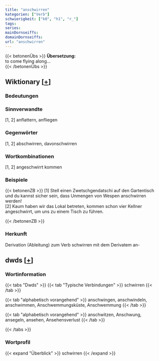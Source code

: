```yaml
---
title: "anschwirren"
kategorien: ["Verb"]
schwierigkeit: ["k0", "h1", "r_"]
tags:
series:
mainDornseiffs:
domainDornseiffs:
url: "anschwirren"
---
```


{{< betonenÜbs >}}
**Übersetzung:**  
to come flying  along...  
{{< /betonenÜbs >}}

## Wiktionary [[+](https://de.wiktionary.org/wiki/anschwirren)]

### Bedeutungen

### Sinnverwandte
[1, 2] anflattern, anfliegen  

### Gegenwörter
[1, 2] abschwirren, davonschwirren  

### Wortkombinationen
[1, 2] angeschwirrt kommen  

### Beispiele
{{< betonenZB >}}
[1] Stell einen Zwetschgendatschi auf den Gartentisch und du kannst sicher sein, dass Unmengen von Wespen anschwirren werden!  
[2] Kaum haben wir das Lokal betreten, kommen schon vier Kellner angeschwirrt, um uns zu einem Tisch zu führen.  

{{< /betonenZB >}}
### Herkunft
Derivation (Ableitung) zum Verb schwirren mit dem Derivatem an-  



## dwds [[+](https://www.dwds.de/wb/anschwirren)]

### Wortinformation
{{< tabs "Dwds" >}}
{{< tab "Typische Verbindungen" >}}
schwirren
{{< /tab >}}

{{< tab "alphabetisch vorangehend" >}}
anschwingen, anschwindeln, anschwimmen, Anschwemmungsküste, Anschwemmung
{{< /tab >}}

{{< tab "alphabetisch vorangehend" >}}
anschwitzen, Anschwung, ansegeln, ansehen, Ansehensverlust
{{< /tab >}}

{{< /tabs >}}

### Wortprofil
{{< expand "Überblick" >}} schwirren {{< /expand >}}

